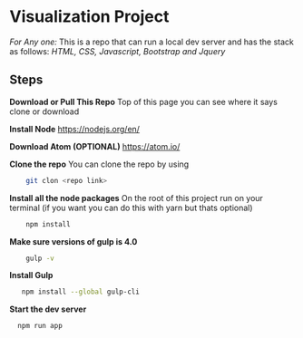 # Visualization Project
 *For Any one:*
 This is a repo that can run a local dev server and has the stack as follows:
 *HTML, CSS, Javascript, Bootstrap and Jquery* 


## Steps

**Download or Pull This Repo**
	Top of this page you can see where it says clone or download


 **Install Node**
	https://nodejs.org/en/


**Download Atom (OPTIONAL)**
	https://atom.io/


 **Clone the repo** 
You can clone the repo by using 
```bash
    git clon <repo link>
```


 **Install all the node packages** 
On the root of this project run on your terminal (if you want you can do this with yarn but thats optional)
```bash
    npm install
```

**Make sure versions of gulp is 4.0**
```bash
    gulp -v 
```

**Install Gulp**
```bash
   npm install --global gulp-cli 
```


**Start the dev server**
```bash
  npm run app
```





